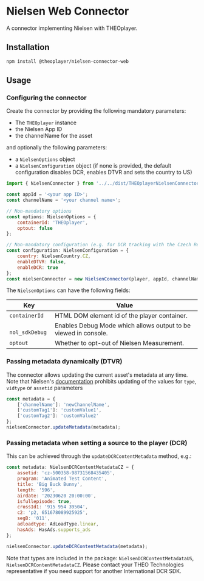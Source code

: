 # Nielsen Web Connector

A connector implementing Nielsen with THEOplayer.

## Installation

```sh
npm install @theoplayer/nielsen-connector-web
```

## Usage

### Configuring the connector

Create the connector by providing the following mandatory parameters:

-   The `THEOplayer` instance
-   the Nielsen App ID
-   the channelName for the asset

and optionally the following parameters:

-   a `NielsenOptions` object
-   a `NielsenConfiguration` object (if none is provided, the default configuration disables DCR, enables DTVR and sets the country to US)

```js
import { NielsenConnector } from '../../dist/THEOplayerNielsenConnector';

const appId = '<your app ID>';
const channelName = '<your channel name>';

// Non-mandatory options
const options: NielsenOptions = {
    containerId: 'THEOplayer',
    optout: false
};

// Non-mandatory configuration (e.g. for DCR tracking with the Czech Republic SDK)
const configuration: NielsenConfiguration = {
    country: NielsenCountry.CZ,
    enableDTVR: false,
    enableDCR: true
};
const nielsenConnector = new NielsenConnector(player, appId, channelName, options);
```

The `NielsenOptions` can have the following fields:

| Key             | Value                                                           |
| --------------- | --------------------------------------------------------------- |
| `containerId`   | HTML DOM element id of the player container.                    |
| ` nol_sdkDebug` | Enables Debug Mode which allows output to be viewed in console. |
| `optout`        | Whether to opt-out of Nielsen Measurement.                      |

### Passing metadata dynamically (DTVR)

The connector allows updating the current asset's metadata at any time. Note that Nielsen's [documentation](<https://engineeringportal.nielsen.com/wiki/updateMetadata_(Browser)>) prohibits updating of the values for `type`, `vidtype` or `assetid` parameters

```js
const metadata = {
    ['channelName']: 'newChannelName',
    ['customTag1']: 'customValue1',
    ['customTag2']: 'customValue2'
};
nielsenConnector.updateMetadata(metadata);
```

### Passing metadata when setting a source to the player (DCR)

This can be achieved through the `updateDCRContentMetadata` method, e.g.:

```js
const metadata: NielsenDCRContentMetadataCZ = {
    assetid: 'cz-500358-98731568435405',
    program: 'Animated Test Content',
    title: 'Big Buck Bunny',
    length: '596',
    airdate: '20230620 20:00:00',
    isfullepisode: true,
    crossId1: '915 954 39504',
    c2: 'p2, 651678089925925',
    segB: '011',
    adloadtype: AdLoadType.linear,
    hasAds: HasAds.supports_ads
};

nielsenConnector.updateDCRContentMetadata(metadata);
```

Note that types are included in the package: `NielsenDCRContentMetadataUS`, `NielsenDCRContentMetadataCZ`. Please contact your THEO Technologies representative if you need support for another International DCR SDK.
